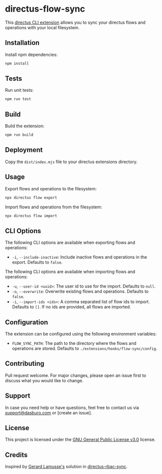 # directus-flow-sync
This [directus CLI extension](https://docs.directus.io/extensions/hooks.html#custom-api-hooks) allows you to sync your directus flows and operations with your local filesystem.

## Installation
Install npm dependencies:
```bash
npm install
```

## Tests
Run unit tests:
```bash
npm run test
```

## Build
Build the extension:
```bash
npm run build
```

## Deployment
Copy the `dist/index.mjs` file to your directus extensions directory.

## Usage
Export flows and operations to the filesystem:
```bash
npx directus flow export
```

Import flows and operations from the filesystem:
```bash
npx directus flow import
```

## CLI Options
The following CLI options are available when exporting flows and operations:
- `-i`, `--include-inactive`: Include inactive flows and operations in the export. Defaults to `false`.

The following CLI options are available when importing flows and operations:
- `-u`, `--user-id <uuid>`: The user id to use for the import. Defaults to `null`.
- `-o`, `--overwrite`: Overwrite existing flows and operations. Defaults to `false`.
- `-i`, `--import-ids <ids>`: A comma separated list of flow ids to import. Defaults to `[]`. If no ids are provided, all flows are imported.


## Configuration
The extension can be configured using the following environment variables:
- `FLOW_SYNC_PATH`: The path to the directory where the flows and operations are stored. Defaults to `./extensions/hooks/flow-sync/config`.


## Contributing
Pull request welcome. For major changes, please open an issue first to discuss what you would like to change.

## Support
In case you need help or have questions, feel free to contact us via [support@dasburo.com](mailto:support@dasburo.com) or [create an issue].

## License
This project is licensed under the [GNU General Public License v3.0](https://choosealicense.com/licenses/gpl-3.0/) license.

## Credits
Inspired by [Gerard Lamusse's](https://github.com/u12206050) solution in [directus-rbac-sync](https://github.com/u12206050/directus-rbac-sync).
